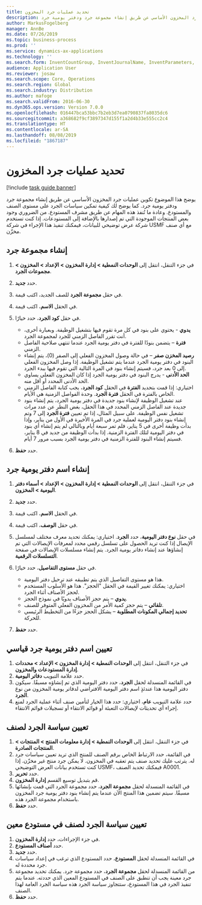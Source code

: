 ```yaml
---
title: تحديد عمليات جرد المخزون
description: يوضح هذا الموضوع تكوين عمليات جرد المخزون الأساسي عن طريق إنشاء مجموعة جرد ودفتر يومية جرد.
author: MarkusFogelberg
manager: AnnBe
ms.date: 07/26/2019
ms.topic: business-process
ms.prod: ''
ms.service: dynamics-ax-applications
ms.technology: ''
ms.search.form: InventCountGroup, InventJournalName, InventParameters, EcoResProductDetailsExtended, InventItemLocation, InventLocationIdLookup
audience: Application User
ms.reviewer: josaw
ms.search.scope: Core, Operations
ms.search.region: Global
ms.search.industry: Distribution
ms.author: mafoge
ms.search.validFrom: 2016-06-30
ms.dyn365.ops.version: Version 7.0.0
ms.openlocfilehash: 016447bca53bbc7b2eb3d7ea0790837fa8035dc6
ms.sourcegitcommit: a368682f9cf3897347d155f1a2d4b33e555cc2c4
ms.translationtype: HT
ms.contentlocale: ar-SA
ms.lasthandoff: 08/08/2019
ms.locfileid: "1867187"
---
```

# <a name="define-inventory-counting-processes"></a>تحديد عمليات جرد المخزون

[!include [task guide banner](../../includes/task-guide-banner.md)]

يوضح هذا الموضوع تكوين عمليات جرد المخزون الأساسي عن طريق إنشاء مجموعة جرد ودفتر يومية جرد. كما يوضح لك كيفية تمكين سياسات الجرد على مستوى الصنف والمستودع. وعادة ما تُنفذ هذه المهام عن طريق مشرف المستودع. من الضروري وجود بعض المنتجات الموجودة التي تم إصدارها بالإضافة إلى المستودعات. إذا كنت تستخدم شركة عرض توضيحي للبيانات، فيمكنك تنفيذ هذا الإجراء في شركة USMF مع أي صنف مخزّن.


## <a name="create-a-counting-group"></a>إنشاء مجموعة جرد
1. في جزء التنقل، انتقل إلى **الوحدات النمطية > إدارة المخزون > الإعداد > المخزون > مجموعات الجرد**.
2. حدد **جديد**.
3. في حقل **مجموعة الجرد** للصف الجديد، اكتب قيمة.
4. في الحقل **الاسم**، اكتب قيمة.
5. في حقل **كود الجرد**، حدد خيارًا.

    - **يدوي** - يحتوي على بنود في كل مرة تقوم فيها بتشغيل الوظيفة. وبعبارة أخرى، أنت تقرر الفاصل الزمني للجرد لمجموعة الجرد.  
    - **فترة** – يتضمن بنودًا للفترة في دفتر يومية الجرد عندما تنتهي صلاحية الفاصل الزمني.  
    - **رصيد المخزن صفر‬** – في حالة وصول المخزون الفعلي إلى الصفر (0)، يتم إنشاء البنود في دفتر يومية الجرد عندما يتم تشغيل الوظيفة. إذا وصل المخزون الفعلي إلى 0 بعد جرد، فسيتم إنشاء بنود في المرة التالية التي تقوم فيها ببدء الجرد.  
    - **الحد الأدنى** - يدرج البنود في دفتر يومية الجرد إذا كان المخزون الفعلي يساوي الحد الأدنى المحدد أو أقل منه.  
    - اختياري: إذا قمت بتحديد **الفترة** في الحقل **كود الجرد**، يجب كتابة الفاصل الزمني الخاص بالفترة في الحقل **فترة الجرد**. وحدة الفواصل الزمنية هي الأيام.  
    - عند تشغيل الوظيفة لإنشاء بنود جديدة في دفتر يومية الجرد، يتم إنشاء بنود جديدة عند الفاصل الزمني المحدد في هذا الحقل، بغض النظر عن عدد مرات تشغيل نفس الوظيفة. على سبيل المثال، إذا تم تعيين **فترة الجرد** إلى 7 وتم إنشاء بنود دفتر اليومية لعملية جرد في المرة الأخيرة في الأول من يناير، وإذا بدأت وظيفة أخرى في 5 يناير، فلم تمر سبعة أيام وبالتالي لم يتم إنشاء أي بنود في دفتر اليومية لتلك الفترة الزمنية. إذا بدأت الوظيفة من جديد في 8 يناير، فسيتم إنشاء البنود للفترة الزمنية في دفتر يومية الجرد بسبب مرور 7 أيام.  

6. حدد **حفظ**.

## <a name="create-a-counting-journal-name"></a>إنشاء اسم دفتر يومية جرد
1. في جزء التنقل، انتقل إلى **الوحدات النمطية > إدارة المخزون > الإعداد > أسماء دفتر اليومية > المخزون**.
2. حدد **جديد**.
3. في الحقل **الاسم**، اكتب قيمة.
4. في حقل **الوصف**، اكتب قيمة.
5. في حقل **نوع دفتر اليومية**، حدد **الجرد‬**. اختياري: يمكنك تحديد معرف مختلف لمسلسل الإيصال‬ إذا كنت تريد الحصول على تسلسل رقمي محدد لمعرفات الإيصالات التي تم إنشاؤها عند إنشاء دفاتر يومية الجرد. يتم إنشاء مسلسلات الإيصالات في صفحة **التسلسلات الرقمية‬**.  
6. في حقل **مستوى التفاصيل**، حدد خيارًا.  

    - هذا هو مستوى التفاصيل الذي يتم تطبيقه عند ترحيل دفتر اليومية.  
    - اختياري: يمكنك تغيير القيمة في الحقل "الحجز‬". هذا هو الأسلوب المستخدم لحجز الأصناف أثناء الجرد.   
    - **يدوي** – يتم حجز الأصناف يدويًا في نموذج الحجز.  
    - **تلقائي** – يتم حجز كمية الأمر من المخزون الفعلي المتوفر للصنف.   
    - **تحديد إجمالي المكونات المطلوبة‬**‬ – يشكل الحجز‬ جزءًا من التخطيط الرئيسي للحركة.  

7. حدد **حفظ**.

## <a name="set-standard-counting-journal-name"></a>تعيين اسم دفتر يومية جرد قياسي
1. في جزء التنقل، انتقل إلى **الوحدات النمطية > إدارة المخزون > الإعداد > محددات إدارة المستودعات والمخزون‬**.
2. حدد علامة التبويب **دفاتر اليومية**.
3. في القائمة المنسدلة لحقل **الجرد**، حدد دفتر اليومية الذي تم إنشاؤه مسبقًا. سيكون دفتر اليومية هذا عندئذٍ اسم دفتر اليومية الافتراضي لدفاتر يومية المخزون من نوع **الجرد**.  
4. حدد علامة التبويب **عام**، اختياري: حدد هذا الخيار لتأمين صنف أثناء عملية الجرد لمنع إجراء أي تحديثات لإيصالات التعبئة أو قوائم الانتقاء أو تسجيلات قوائم الانتقاء.  

## <a name="set-the-counting-policy-for-an-item"></a>تعيين سياسة الجرد لصنف
1. ‏‫في جزء التنقل، انتقل إلى **الوحدات النمطية > إدارة معلومات المنتج > المنتجات > المنتجات الصادرة‬‏‎**.
2. في القائمة، حدد الارتباط الخاص برقم الصنف للمنتج الذي تريد تعيين سياسات جرد له. يترتب عليك تحديد صنف يتم تعقبه في المخزون. لا يمكن جرد منتج غير مخزّن. إذا كنت تستخدم بيانات العرض التوضيحي USMF، فيمكنك تحديد الصنف A0001.  
3. حدد **تحرير**.
4. قم بتبديل توسيع القسم **إدارة المخزون**.
5. في القائمة المنسدلة لحقل **مجموعة الجرد**، حدد مجموعة الجرد التي قمت بإنشائها مسبقًا. سيتم تضمين هذا المنتج الآن عندما يتم إنشاء بنود دفتر يومية جرد المخزون باستخدام مجموعة الجرد هذه.  
6. حدد **حفظ**.

## <a name="set-the-counting-policy-for-an-item-in-a-specific-warehouse"></a>تعيين سياسة الجرد لصنف في مستودع معين
1. في جزء الإجراءات‬، حدد **إدارة المخزون**.
2. حدد **أصناف المستودع**.
3. حدد **جديد**.
4. في القائمة المنسدلة لحقل **المستودع**، حدد المستودع الذي ترغب في إعداد سياسات جرد محددة له.
5. من القائمة المنسدلة لحقل **مجموعة الجرد**، حدد مجموعة جرد. يمكنك تحديد مجموعة جرد معينة يجب أن تنطبق على الصنف في المستودع المعين الذي حددته. عندما يتم تنفيذ الجرد في هذا المستودع، ستتجاوز سياسة الجرد هذه سياسة الجرد العامة لهذا الصنف.  
6. حدد **حفظ**.

